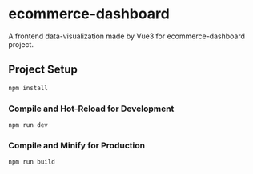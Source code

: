 # ecommerce-dashboard

A frontend data-visualization made by Vue3 for ecommerce-dashboard project.

## Project Setup

```sh
npm install
```

### Compile and Hot-Reload for Development

```sh
npm run dev
```

### Compile and Minify for Production

```sh
npm run build
```